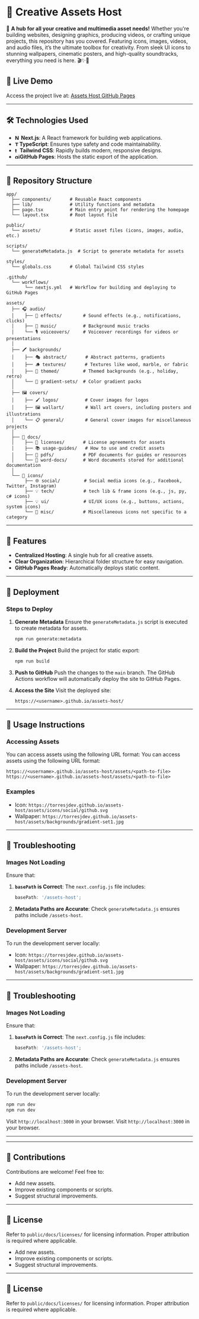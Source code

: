 # 🎨 Creative Assets Host

📜 **A hub for all your creative and multimedia asset needs!** Whether you're building websites, designing graphics, producing videos, or crafting unique projects, this repository has you covered. Featuring icons, images, videos, and audio files, it’s the ultimate toolbox for creativity. From sleek UI icons to stunning wallpapers, cinematic posters, and high-quality soundtracks, everything you need is here. 🎬✨🚀 

## 🔗 Live Demo
Access the project live at:
[Assets Host GitHub Pages](https://torresjdev.github.io/assets-host/)

---

## 🛠️ Technologies Used
- **<a href="https://nextjs.org/" target="_blank"><img src="https://profilinator.rishav.dev/skills-assets/nextjs.png" alt="NextJS" height="13"/></a> Next.js**: A React framework for building web applications.
- **<a href="https://www.typescriptlang.org/" target="_blank"><img src="https://profilinator.rishav.dev/skills-assets/typescript-original.svg" alt="TypeScript" height="12"/></a>TypeScript**: Ensures type safety and code maintainability.
- **<a href="https://tailwindcss.com/" target="_blank"><img src="https://torresjdev.github.io/assets-host/assets/icons/tech/tail.svg" alt="tailwindcss" height="13"></a>Tailwind CSS**: Rapidly builds modern, responsive designs.
- **<a href="https://pages.github.com/" target="_blank"><img src="https://torresjdev.github.io/assets-host/assets/icons/social/github.svg" alt="github pages" height="13"></a>GitHub Pages**: Hosts the static export of the application.

---

## 📂 Repository Structure

```
app/
  ├── components/       # Reusable React components
  ├── lib/              # Utility functions and metadata
  ├── page.tsx          # Main entry point for rendering the homepage
  └── layout.tsx        # Root layout file

public/
  └── assets/           # Static asset files (icons, images, audio, etc.)

scripts/
  └── generateMetadata.js  # Script to generate metadata for assets

styles/
  └── globals.css       # Global Tailwind CSS styles

.github/
  └── workflows/
       └── nextjs.yml   # Workflow for building and deploying to GitHub Pages

assets/ 
  ├── 🎧 audio/
  │    ├── 🔔 effects/        # Sound effects (e.g., notifications, clicks)
  │    ├── 🎵 music/          # Background music tracks
  │    └── 🎙️ voiceovers/     # Voiceover recordings for videos or presentations
  │
  ├── 🖍️ backgrounds/
  │    ├── 🎭 abstract/       # Abstract patterns, gradients
  │    ├── 🪵 textures/       # Textures like wood, marble, or fabric
  │    ├── 🎨 themed/         # Themed backgrounds (e.g., holiday, retro)
  │    └── 🌈 gradient-sets/  # Color gradient packs
  │
  ├── 🖼️ covers/
  │    ├── 🖌️ logos/          # Cover images for logos
  │    ├── 🖼️ wallart/        # Wall art covers, including posters and illustrations
  │    └── 📋 general/        # General cover images for miscellaneous projects
  │
  ├── 📜 docs/
  │    ├── 📑 licenses/       # License agreements for assets
  │    ├── 📚 usage-guides/   # How to use and credit assets
  │    ├── 📕 pdfs/           # PDF documents for guides or resources
  │    └── 📄 word-docs/      # Word documents stored for additional documentation
  │
  └── 🔗 icons/
       ├── 🌐 social/         # Social media icons (e.g., Facebook, Twitter, Instagram)
       ├── 💡 tech/           # tech lib & frame icons (e.g., js, py, c# icons)
       ├── 💡 ui/             # UI/UX icons (e.g., buttons, actions, system icons)
       └── 🎲 misc/           # Miscellaneous icons not specific to a category
```

---

## 🌟 Features
- **Centralized Hosting**: A single hub for all creative assets.
- **Clear Organization**: Hierarchical folder structure for easy navigation.
- **GitHub Pages Ready**: Automatically deploys static content.

---

## 🚀 Deployment

### Steps to Deploy
1. **Generate Metadata**
   Ensure the `generateMetadata.js` script is executed to create metadata for assets.
   ```bash
   npm run generate:metadata
   ```

2. **Build the Project**
   Build the project for static export:
   ```bash
   npm run build
   ```

3. **Push to GitHub**
   Push the changes to the `main` branch. The GitHub Actions workflow will automatically deploy the site to GitHub Pages.

4. **Access the Site**
   Visit the deployed site:
   ```
   https://<username>.github.io/assets-host/
   ```

---

## 🔗 Usage Instructions

### Accessing Assets
You can access assets using the following URL format:
You can access assets using the following URL format:
```
https://<username>.github.io/assets-host/assets/<path-to-file>
https://<username>.github.io/assets-host/assets/<path-to-file>
```

### Examples
- Icon: `https://torresjdev.github.io/assets-host/assets/icons/social/github.svg`
- Wallpaper: `https://torresjdev.github.io/assets-host/assets/backgrounds/gradient-set1.jpg`

---

## 🧩 Troubleshooting

### Images Not Loading
Ensure that:
1. **`basePath` is Correct**: The `next.config.js` file includes:
   ```javascript
   basePath: '/assets-host';
   ```
2. **Metadata Paths are Accurate**: Check `generateMetadata.js` ensures paths include `/assets-host`.

### Development Server
To run the development server locally:
- Icon: `https://torresjdev.github.io/assets-host/assets/icons/social/github.svg`
- Wallpaper: `https://torresjdev.github.io/assets-host/assets/backgrounds/gradient-set1.jpg`

---

## 🧩 Troubleshooting

### Images Not Loading
Ensure that:
1. **`basePath` is Correct**: The `next.config.js` file includes:
   ```javascript
   basePath: '/assets-host';
   ```
2. **Metadata Paths are Accurate**: Check `generateMetadata.js` ensures paths include `/assets-host`.

### Development Server
To run the development server locally:
```bash
npm run dev
npm run dev
```
Visit `http://localhost:3000` in your browser.
Visit `http://localhost:3000` in your browser.

---
---

## 🤝 Contributions
Contributions are welcome! Feel free to:
- Add new assets.
- Improve existing components or scripts.
- Suggest structural improvements.

---

## 📜 License
Refer to `public/docs/licenses/` for licensing information. Proper attribution is required where applicable.
- Add new assets.
- Improve existing components or scripts.
- Suggest structural improvements.

---

## 📜 License
Refer to `public/docs/licenses/` for licensing information. Proper attribution is required where applicable.
